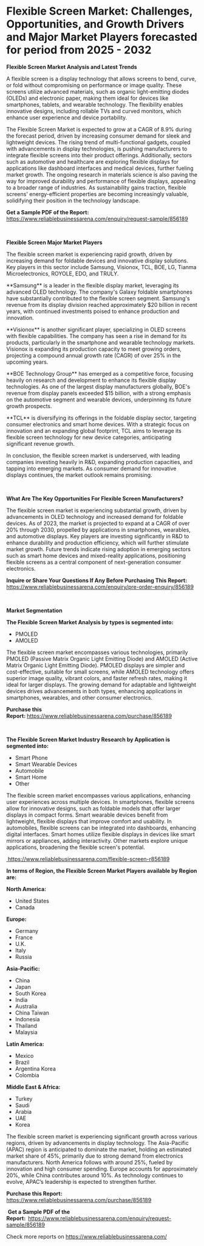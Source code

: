 <p><h1>Flexible Screen Market: Challenges, Opportunities, and Growth Drivers and Major Market Players forecasted for period from 2025 - 2032</h1></p><p><strong>Flexible Screen Market Analysis and Latest Trends</strong></p>
<p><p>A flexible screen is a display technology that allows screens to bend, curve, or fold without compromising on performance or image quality. These screens utilize advanced materials, such as organic light-emitting diodes (OLEDs) and electronic paper, making them ideal for devices like smartphones, tablets, and wearable technology. The flexibility enables innovative designs, including rollable TVs and curved monitors, which enhance user experience and device portability.</p><p>The Flexible Screen Market is expected to grow at a CAGR of 8.9% during the forecast period, driven by increasing consumer demand for sleek and lightweight devices. The rising trend of multi-functional gadgets, coupled with advancements in display technologies, is pushing manufacturers to integrate flexible screens into their product offerings. Additionally, sectors such as automotive and healthcare are exploring flexible displays for applications like dashboard interfaces and medical devices, further fueling market growth. The ongoing research in materials science is also paving the way for improved durability and performance of flexible displays, appealing to a broader range of industries. As sustainability gains traction, flexible screens' energy-efficient properties are becoming increasingly valuable, solidifying their position in the technology landscape.</p></p>
<p><strong>Get a Sample PDF of the Report:&nbsp;</strong> <a href="https://www.reliablebusinessarena.com/enquiry/request-sample/856189?utm_campaign=1990&utm_medium=2&utm_source=Github&utm_content=ia&utm_term=10022025&utm_id=flexible-screen">https://www.reliablebusinessarena.com/enquiry/request-sample/856189</a></p>
<p>&nbsp;</p>
<p><strong>Flexible Screen Major Market Players</strong></p>
<p><p>The flexible screen market is experiencing rapid growth, driven by increasing demand for foldable devices and innovative display solutions. Key players in this sector include Samsung, Visionox, TCL, BOE, LG, Tianma Microelectronics, ROYOLE, EDO, and TRULY.</p><p>**Samsung** is a leader in the flexible display market, leveraging its advanced OLED technology. The company's Galaxy foldable smartphones have substantially contributed to the flexible screen segment. Samsung's revenue from its display division reached approximately $20 billion in recent years, with continued investments poised to enhance production and innovation.</p><p>**Visionox** is another significant player, specializing in OLED screens with flexible capabilities. The company has seen a rise in demand for its products, particularly in the smartphone and wearable technology markets. Visionox is expanding its production capacity to meet growing orders, projecting a compound annual growth rate (CAGR) of over 25% in the upcoming years.</p><p>**BOE Technology Group** has emerged as a competitive force, focusing heavily on research and development to enhance its flexible display technologies. As one of the largest display manufacturers globally, BOE's revenue from display panels exceeded $15 billion, with a strong emphasis on the automotive segment and wearable devices, underpinning its future growth prospects.</p><p>**TCL** is diversifying its offerings in the foldable display sector, targeting consumer electronics and smart home devices. With a strategic focus on innovation and an expanding global footprint, TCL aims to leverage its flexible screen technology for new device categories, anticipating significant revenue growth.</p><p>In conclusion, the flexible screen market is underserved, with leading companies investing heavily in R&D, expanding production capacities, and tapping into emerging markets. As consumer demand for innovative displays continues, the market outlook remains promising.</p></p>
<p>&nbsp;</p>
<p><strong>What Are The Key Opportunities For Flexible Screen Manufacturers?</strong></p>
<p><p>The flexible screen market is experiencing substantial growth, driven by advancements in OLED technology and increased demand for foldable devices. As of 2023, the market is projected to expand at a CAGR of over 20% through 2030, propelled by applications in smartphones, wearables, and automotive displays. Key players are investing significantly in R&D to enhance durability and production efficiency, which will further stimulate market growth. Future trends indicate rising adoption in emerging sectors such as smart home devices and mixed-reality applications, positioning flexible screens as a central component of next-generation consumer electronics.</p></p>
<p><strong>Inquire or Share Your Questions If Any Before Purchasing This Report:</strong> <a href="https://www.reliablebusinessarena.com/enquiry/pre-order-enquiry/856189?utm_campaign=1990&utm_medium=2&utm_source=Github&utm_content=ia&utm_term=10022025&utm_id=flexible-screen">https://www.reliablebusinessarena.com/enquiry/pre-order-enquiry/856189</a></p>
<p>&nbsp;</p>
<p><strong>Market Segmentation</strong></p>
<p><strong>The Flexible Screen Market Analysis by types is segmented into:</strong></p>
<p><ul><li>PMOLED</li><li>AMOLED</li></ul></p>
<p><p>The flexible screen market encompasses various technologies, primarily PMOLED (Passive Matrix Organic Light Emitting Diode) and AMOLED (Active Matrix Organic Light Emitting Diode). PMOLED displays are simpler and cost-effective, suitable for small screens, while AMOLED technology offers superior image quality, vibrant colors, and faster refresh rates, making it ideal for larger displays. The growing demand for adaptable and lightweight devices drives advancements in both types, enhancing applications in smartphones, wearables, and other consumer electronics.</p></p>
<p><strong>Purchase this Report:&nbsp;</strong><a href="https://www.reliablebusinessarena.com/purchase/856189?utm_campaign=1990&utm_medium=2&utm_source=Github&utm_content=ia&utm_term=10022025&utm_id=flexible-screen">https://www.reliablebusinessarena.com/purchase/856189</a></p>
<p>&nbsp;</p>
<p><strong>The Flexible Screen Market Industry Research by Application is segmented into:</strong></p>
<p><ul><li>Smart Phone</li><li>Smart Wearable Devices</li><li>Automobile</li><li>Smart Home</li><li>Other</li></ul></p>
<p><p>The flexible screen market encompasses various applications, enhancing user experiences across multiple devices. In smartphones, flexible screens allow for innovative designs, such as foldable models that offer larger displays in compact forms. Smart wearable devices benefit from lightweight, flexible displays that improve comfort and usability. In automobiles, flexible screens can be integrated into dashboards, enhancing digital interfaces. Smart homes utilize flexible displays in devices like smart mirrors or appliances, adding interactivity. Other markets explore unique applications, broadening the flexible screen's potential.</p></p>
<p><a href="https://www.reliablebusinessarena.com/flexible-screen-r856189?utm_campaign=1990&utm_medium=2&utm_source=Github&utm_content=ia&utm_term=10022025&utm_id=flexible-screen">&nbsp;https://www.reliablebusinessarena.com/flexible-screen-r856189</a></p>
<p><strong>In terms of Region, the Flexible Screen Market Players available by Region are:</strong></p>
<p>
    <p> <strong> North America: </strong>
        <ul>
            <li>United States</li>
            <li>Canada</li>
        </ul>
        </p> 
    <p> <strong> Europe: </strong>
        <ul>
            <li>Germany</li>
            <li>France</li>
            <li>U.K.</li>
            <li>Italy</li>
            <li>Russia</li>
        </ul>
        </p> 
    <p> <strong> Asia-Pacific: </strong>
        <ul>
            <li>China</li>
            <li>Japan</li>
            <li>South Korea</li>
            <li>India</li>
            <li>Australia</li>
            <li>China Taiwan</li>
            <li>Indonesia</li>
            <li>Thailand</li>
            <li>Malaysia</li>
        </ul>
        </p> 
    <p> <strong> Latin America: </strong>
        <ul>
            <li>Mexico</li>
            <li>Brazil</li>
            <li>Argentina Korea</li>
            <li>Colombia</li>
        </ul>
        </p> 
    <p> <strong> Middle East & Africa: </strong>
        <ul>
            <li>Turkey</li>
            <li>Saudi</li>
            <li>Arabia</li>
            <li>UAE</li>
            <li>Korea</li>
        </ul>
    </p>
    </p>
<p><p>The flexible screen market is experiencing significant growth across various regions, driven by advancements in display technology. The Asia-Pacific (APAC) region is anticipated to dominate the market, holding an estimated market share of 45%, primarily due to strong demand from electronics manufacturers. North America follows with around 25%, fueled by innovation and high consumer spending. Europe accounts for approximately 20%, while China contributes around 10%. As technology continues to evolve, APAC’s leadership is expected to strengthen further.</p></p>
<p><strong>Purchase this Report: </strong><a href="https://www.reliablebusinessarena.com/purchase/856189?utm_campaign=1990&utm_medium=2&utm_source=Github&utm_content=ia&utm_term=10022025&utm_id=flexible-screen">https://www.reliablebusinessarena.com/purchase/856189</a></p>
<p>&nbsp;<strong>Get a Sample PDF of the Report:&nbsp;&nbsp;</strong><a href="https://www.reliablebusinessarena.com/enquiry/request-sample/856189?utm_campaign=1990&utm_medium=2&utm_source=Github&utm_content=ia&utm_term=10022025&utm_id=flexible-screen">https://www.reliablebusinessarena.com/enquiry/request-sample/856189</a></p>
<p><strong></strong></p>
<p>Check more reports on <a href="https://www.reliablebusinessarena.com/?utm_campaign=1990&utm_medium=2&utm_source=Github&utm_content=ia&utm_term=10022025&utm_id=flexible-screen">https://www.reliablebusinessarena.com/</a></p>